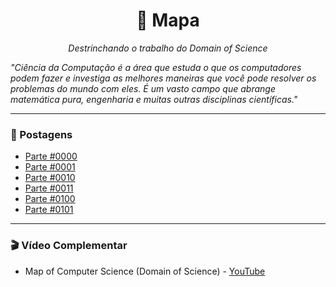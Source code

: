 <h1 align="center">📌 Mapa</h1>

<p align="center"><em>Destrinchando o trabalho do Domain of Science</em></p>

_"Ciência da Computação é a área que estuda o que os computadores podem fazer e investiga as melhores maneiras que você pode resolver os problemas do mundo com eles. É um vasto campo que abrange matemática pura, engenharia e muitas outras disciplinas científicas."_

---

### 📝 Postagens

- [Parte #0000](https://github.com/DanielBrito/sturing/blob/master/Mapa/Threads/0000.md)
- [Parte #0001](https://github.com/DanielBrito/sturing/blob/master/Mapa/Threads/0001.md)
- [Parte #0010](https://github.com/DanielBrito/sturing/blob/master/Mapa/Threads/0010.md)
- [Parte #0011](https://github.com/DanielBrito/sturing/blob/master/Mapa/Threads/0011.md)
- [Parte #0100](https://github.com/DanielBrito/sturing/blob/master/Mapa/Threads/0100.md)
- [Parte #0101](https://github.com/DanielBrito/sturing/blob/master/Mapa/Threads/0101.md)

---

### 🎬 Vídeo Complementar

- Map of Computer Science (Domain of Science) - [YouTube](https://www.youtube.com/watch?v=SzJ46YA_RaA)
